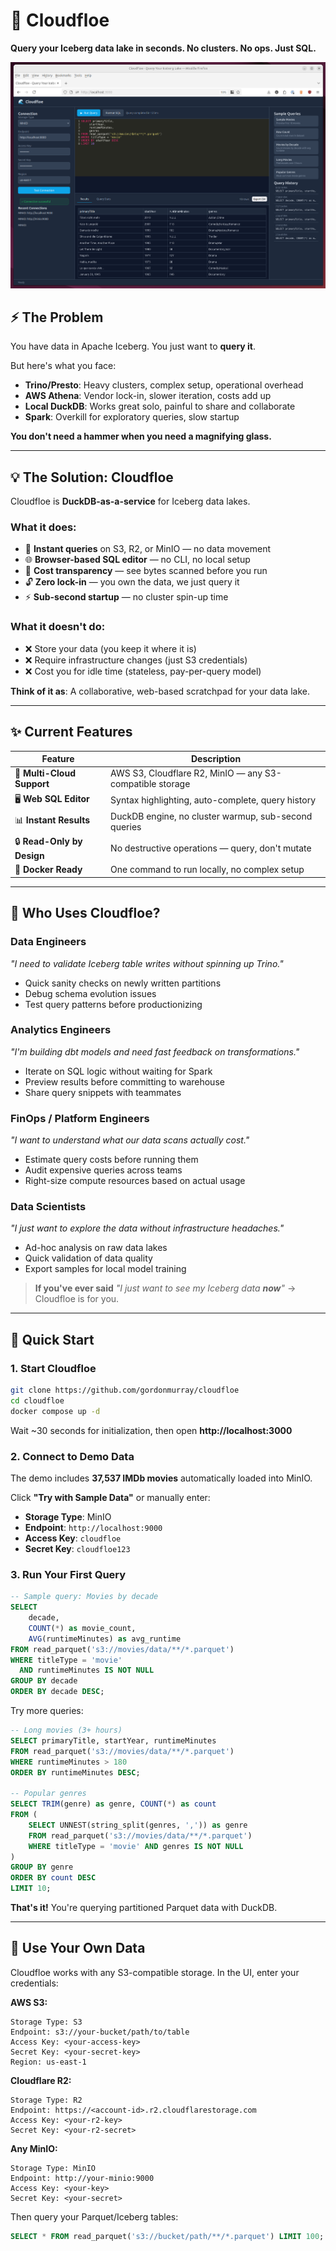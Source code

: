 # 🌊 Cloudfloe

**Query your Iceberg data lake in seconds. No clusters. No ops. Just SQL.**

![Cloudfloe Screenshot](images/cloudfloe_scrrenshot.png)

## ⚡ The Problem

You have data in Apache Iceberg. You just want to **query it**.

But here's what you face:

- **Trino/Presto**: Heavy clusters, complex setup, operational overhead
- **AWS Athena**: Vendor lock-in, slower iteration, costs add up
- **Local DuckDB**: Works great solo, painful to share and collaborate
- **Spark**: Overkill for exploratory queries, slow startup

**You don't need a hammer when you need a magnifying glass.**

---

## 💡 The Solution: Cloudfloe

Cloudfloe is **DuckDB-as-a-service** for Iceberg data lakes.

### What it does:
- 🚀 **Instant queries** on S3, R2, or MinIO — no data movement
- 🌐 **Browser-based SQL editor** — no CLI, no local setup
- 💸 **Cost transparency** — see bytes scanned before you run
- 🔓 **Zero lock-in** — you own the data, we just query it
- ⚡ **Sub-second startup** — no cluster spin-up time

### What it doesn't do:
- ❌ Store your data (you keep it where it is)
- ❌ Require infrastructure changes (just S3 credentials)
- ❌ Cost you for idle time (stateless, pay-per-query model)

**Think of it as**: A collaborative, web-based scratchpad for your data lake.

---

## ✨ Current Features

| Feature | Description |
|---------|-------------|
| 🔌 **Multi-Cloud Support** | AWS S3, Cloudflare R2, MinIO — any S3-compatible storage |
| 🖥️ **Web SQL Editor** | Syntax highlighting, auto-complete, query history |
| 📊 **Instant Results** | DuckDB engine, no cluster warmup, sub-second queries |
| 🔒 **Read-Only by Design** | No destructive operations — query, don't mutate |
| 🐳 **Docker Ready** | One command to run locally, no complex setup |

---

## 👥 Who Uses Cloudfloe?

### Data Engineers
*"I need to validate Iceberg table writes without spinning up Trino."*
- Quick sanity checks on newly written partitions
- Debug schema evolution issues
- Test query patterns before productionizing

### Analytics Engineers
*"I'm building dbt models and need fast feedback on transformations."*
- Iterate on SQL logic without waiting for Spark
- Preview results before committing to warehouse
- Share query snippets with teammates

### FinOps / Platform Engineers
*"I want to understand what our data scans actually cost."*
- Estimate query costs before running them
- Audit expensive queries across teams
- Right-size compute resources based on actual usage

### Data Scientists
*"I just want to explore the data without infrastructure headaches."*
- Ad-hoc analysis on raw data lakes
- Quick validation of data quality
- Export samples for local model training

> **If you've ever said** *"I just want to see my Iceberg data **now**"* → Cloudfloe is for you.

---

## 🚀 Quick Start

### 1. Start Cloudfloe
```bash
git clone https://github.com/gordonmurray/cloudfloe
cd cloudfloe
docker compose up -d
```

Wait ~30 seconds for initialization, then open **http://localhost:3000**

### 2. Connect to Demo Data

The demo includes **37,537 IMDb movies** automatically loaded into MinIO.

Click **"Try with Sample Data"** or manually enter:
- **Storage Type**: MinIO
- **Endpoint**: `http://localhost:9000`
- **Access Key**: `cloudfloe`
- **Secret Key**: `cloudfloe123`

### 3. Run Your First Query
```sql
-- Sample query: Movies by decade
SELECT
    decade,
    COUNT(*) as movie_count,
    AVG(runtimeMinutes) as avg_runtime
FROM read_parquet('s3://movies/data/**/*.parquet')
WHERE titleType = 'movie'
  AND runtimeMinutes IS NOT NULL
GROUP BY decade
ORDER BY decade DESC;
```

Try more queries:
```sql
-- Long movies (3+ hours)
SELECT primaryTitle, startYear, runtimeMinutes
FROM read_parquet('s3://movies/data/**/*.parquet')
WHERE runtimeMinutes > 180
ORDER BY runtimeMinutes DESC;

-- Popular genres
SELECT TRIM(genre) as genre, COUNT(*) as count
FROM (
    SELECT UNNEST(string_split(genres, ',')) as genre
    FROM read_parquet('s3://movies/data/**/*.parquet')
    WHERE titleType = 'movie' AND genres IS NOT NULL
)
GROUP BY genre
ORDER BY count DESC
LIMIT 10;
```

**That's it!** You're querying partitioned Parquet data with DuckDB.

---

## 🔗 Use Your Own Data

Cloudfloe works with any S3-compatible storage. In the UI, enter your credentials:

**AWS S3:**
```
Storage Type: S3
Endpoint: s3://your-bucket/path/to/table
Access Key: <your-access-key>
Secret Key: <your-secret-key>
Region: us-east-1
```

**Cloudflare R2:**
```
Storage Type: R2
Endpoint: https://<account-id>.r2.cloudflarestorage.com
Access Key: <your-r2-key>
Secret Key: <your-r2-secret>
```

**Any MinIO:**
```
Storage Type: MinIO
Endpoint: http://your-minio:9000
Access Key: <your-key>
Secret Key: <your-secret>
```

Then query your Parquet/Iceberg tables:
```sql
SELECT * FROM read_parquet('s3://bucket/path/**/*.parquet') LIMIT 100;
```
